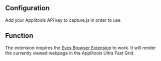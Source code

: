 
## Configuration
Add your Applitools API key to capture.js in order to use

## Function
The extension requires the [Eyes Browser Extension](https://github.com/applitools/eyes.sdk.javascript1/tree/master/js/packages/eyes-browser-extension) to work. It will render the currently viewed webpage in the Applitools Ultra Fast Grid.
